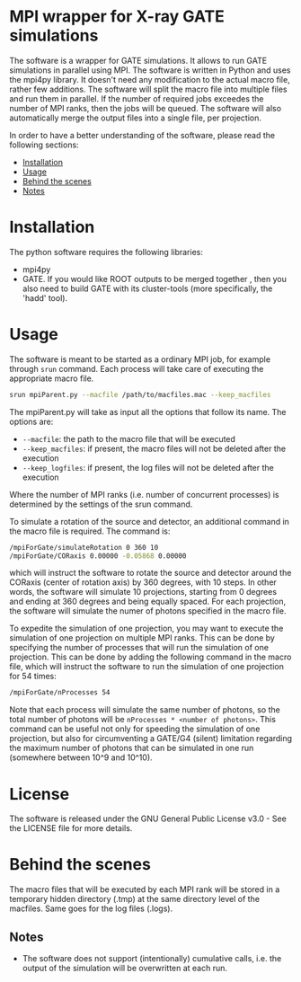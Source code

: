 # MPI wrapper for X-ray GATE simulations
The software is a wrapper for GATE simulations. It allows to run GATE simulations in parallel using MPI. The software is written in Python and uses the mpi4py library.
It doesn't need any modification to the actual macro file, rather few additions. The software will split the macro file into multiple files and run them in parallel. If the number of required jobs exceedes the number of MPI ranks, then the jobs will be queued. The software will also automatically merge the output files into a single file, per projection.

In order to have a better understanding of the software, please read the following sections:
- [Installation](#installation)
- [Usage](#usage)
- [Behind the scenes](#behind-the-scenes)
- [Notes](#notes)


# Installation
The python software requires the following libraries:
- mpi4py
- GATE. If you would like ROOT outputs to be merged together , then you also need to build GATE with its cluster-tools (more specifically, the 'hadd' tool).

# Usage
The software is meant to be started as a ordinary MPI job, for example through `srun` command. Each process will take care of executing the appropriate macro file.
```bash
srun mpiParent.py --macfile /path/to/macfiles.mac --keep_macfiles 
```
The mpiParent.py will take as input all the options that follow its name. The options are:
- `--macfile`: the path to the macro file that will be executed
- `--keep_macfiles`: if present, the macro files will not be deleted after the execution
- `--keep_logfiles`: if present, the log files will not be deleted after the execution

Where the number of MPI ranks (i.e. number of concurrent processes) is determined by the settings of the srun command. 

To simulate a rotation of the source and detector, an additional command in the macro file is required. The command is:
```bash
/mpiForGate/simulateRotation 0 360 10
/mpiForGate/CORaxis 0.00000 -0.05868 0.00000
```
which will instruct the software to rotate the source and detector around the CORaxis (center of rotation axis) by 360 degrees, with 10 steps. In other words, the software will simulate 10 projections, starting from 0 degrees and ending at 360 degrees and being equally spaced. For each projection, the software will simulate the numer of photons specified in the macro file. 

To expedite the simulation of one projection, you may want to execute the simulation of one projection on multiple MPI ranks. This can be done by specifying the number of processes that will run the simulation of one projection. This can be done by adding the following command in the macro file, which will instruct the software to run the simulation of one projection for 54 times:
```bash
/mpiForGate/nProcesses 54
```
Note that each process will simulate the same number of photons, so the total number of photons will be `nProcesses * <number of photons>`. This command can be useful not only for speeding the simulation of one projection, but also for circumventing a GATE/G4 (silent) limitation regarding the maximum number of photons that can be simulated in one run (somewhere between 10^9 and 10^10).

# License
The software is released under the GNU General Public License v3.0 - See the LICENSE file for more details.

# Behind the scenes
The macro files that will be executed by each MPI rank will be stored in a temporary hidden directory (.tmp) at the same directory level of the macfiles. Same goes for the log files (.logs).

## Notes
- The software does not support (intentionally) cumulative calls, i.e. the output of the simulation will be overwritten at each run.
